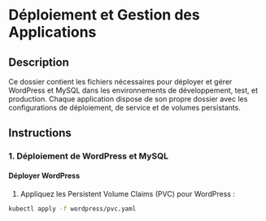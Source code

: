 # Déploiement et Gestion des Applications

## Description
Ce dossier contient les fichiers nécessaires pour déployer et gérer WordPress et MySQL dans les environnements de développement, test, et production. Chaque application dispose de son propre dossier avec les configurations de déploiement, de service et de volumes persistants.

## Instructions

### 1. Déploiement de WordPress et MySQL

#### Déployer WordPress

1. Appliquez les Persistent Volume Claims (PVC) pour WordPress :

```bash
kubectl apply -f wordpress/pvc.yaml
